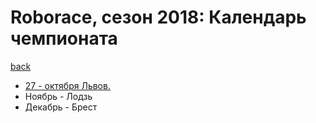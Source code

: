 # Roborace, сезон 2018: Календарь чемпионата
[back](./)

* [27 - октября Львов.](http://lp.edu.ua/robocup)
* Ноябрь - Лодзь
* Декабрь - Брест
